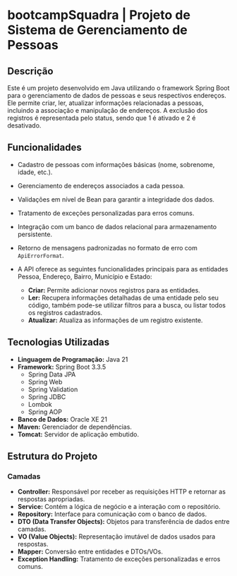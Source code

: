 # bootcampSquadra | Projeto de Sistema de Gerenciamento de Pessoas

## Descrição

Este é um projeto desenvolvido em Java utilizando o framework Spring Boot para o gerenciamento de dados de pessoas e seus respectivos endereços. Ele permite criar, ler, atualizar informações relacionadas a pessoas, incluindo a associação e manipulação de endereços. A exclusão dos registros é representada pelo status, sendo que 1 é ativado e 2 é desativado.

## Funcionalidades

- Cadastro de pessoas com informações básicas (nome, sobrenome, idade, etc.).
- Gerenciamento de endereços associados a cada pessoa.
- Validações em nível de Bean para garantir a integridade dos dados.
- Tratamento de exceções personalizadas para erros comuns.
- Integração com um banco de dados relacional para armazenamento persistente.
- Retorno de mensagens padronizadas no formato de erro com `ApiErrorFormat`.


- A API oferece as seguintes funcionalidades principais para as entidades Pessoa, Endereço, Bairro, Município e Estado:
  - **Criar:** Permite adicionar novos registros para as entidades.
  - **Ler:** Recupera informações detalhadas de uma entidade pelo seu código, também pode-se utilizar filtros para a busca, ou listar todos os registros cadastrados.
  - **Atualizar:** Atualiza as informações de um registro existente.

## Tecnologias Utilizadas

- **Linguagem de Programação:** Java 21
- **Framework:** Spring Boot 3.3.5
  - Spring Data JPA
  - Spring Web
  - Spring Validation
  - Spring JDBC
  - Lombok
  - Spring AOP
- **Banco de Dados:** Oracle XE 21
- **Maven:** Gerenciador de dependências.
- **Tomcat:** Servidor de aplicação embutido.

## Estrutura do Projeto

### Camadas

- **Controller:** Responsável por receber as requisições HTTP e retornar as respostas apropriadas.
- **Service:** Contém a lógica de negócio e a interação com o repositório.
- **Repository:** Interface para comunicação com o banco de dados.
- **DTO (Data Transfer Objects):** Objetos para transferência de dados entre camadas.
- **VO (Value Objects):** Representação imutável de dados usados para respostas.
- **Mapper:** Conversão entre entidades e DTOs/VOs.
- **Exception Handling:** Tratamento de exceções personalizadas e erros comuns.
